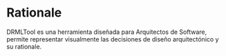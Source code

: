 # Rationale

DRMLTool es una herramienta diseñada para Arquitectos de Software, permite representar visualmente las decisiones de diseño arquitectónico y su rationale.
